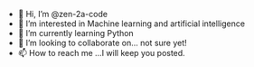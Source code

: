 - 👋 Hi, I’m @zen-2a-code
- 👀 I’m interested in Machine learning and artificial intelligence
- 🌱 I’m currently learning Python
- 💞️ I’m looking to collaborate on... not sure yet!
- 📫 How to reach me ...I will keep you posted.

<!---
zen-2a-code/zen-2a-code is a ✨ special ✨ repository because its `README.md` (this file) appears on your GitHub profile.
You can click the Preview link to take a look at your changes.
--->
